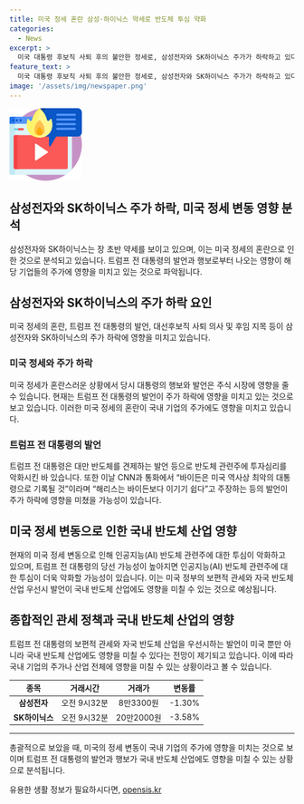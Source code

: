 ```yaml
---
title: 미국 정세 혼란 삼성·하이닉스 약세로 반도체 투심 약화
categories:
  - News
excerpt: >
  미국 대통령 후보직 사퇴 후의 불안한 정세로, 삼성전자와 SK하이닉스 주가가 하락하고 있다. 트럼프 전 대통령의 당선 가능성이 높을 것을 우려하여, 인공지능 반도체 관련주에 대한 투심이 악화되고 있다. 또한, 대만 반도체를 견제하는 발언 등으로 국내 반도체 산업에도 영향을 미치고 있는 상황이다.
feature_text: >
  미국 대통령 후보직 사퇴 후의 불안한 정세로, 삼성전자와 SK하이닉스 주가가 하락하고 있다. 트럼프 전 대통령의 당선 가능성이 높을 것을 우려하여, 인공지능 반도체 관련주에 대한 투심이 악화되고 있다. 또한, 대만 반도체를 견제하는 발언 등으로 국내 반도체 산업에도 영향을 미치고 있는 상황이다.
image: '/assets/img/newspaper.png'
---
```


<p><img src="/assets/img/news.png" alt="rentncar 속보" /></p>

<h2>삼성전자와 SK하이닉스 주가 하락, 미국 정세 변동 영향 분석</h2>

<p data-ke-size="size16">삼성전자와 SK하이닉스는 장 초반 약세를 보이고 있으며, 이는 미국 정세의 혼란으로 인한 것으로 분석되고 있습니다. 트럼프 전 대통령의 발언과 행보로부터 나오는 영향이 해당 기업들의 주가에 영향을 미치고 있는 것으로 파악됩니다.</p>

<h2 data-ke-size="size26">삼성전자와 SK하이닉스의 주가 하락 요인</h2>

<p data-ke-size="size16">미국 정세의 혼란, 트럼프 전 대통령의 발언, 대선후보직 사퇴 의사 및 후임 지목 등이 삼성전자와 SK하이닉스의 주가 하락에 영향을 미치고 있습니다.</p>

<h3>미국 정세와 주가 하락</h3>

<p data-ke-size="size16">미국 정세가 혼란스러운 상황에서 당시 대통령의 행보와 발언은 주식 시장에 영향을 줄 수 있습니다. 현재는 트럼프 전 대통령의 발언이 주가 하락에 영향을 미치고 있는 것으로 보고 있습니다. 이러한 미국 정세의 혼란이 국내 기업의 주가에도 영향을 미치고 있습니다.</p>

<h3>트럼프 전 대통령의 발언</h3>

<p data-ke-size="size16">트럼프 전 대통령은 대만 반도체를 견제하는 발언 등으로 반도체 관련주에 투자심리를 악화시킨 바 있습니다. 또한 이날 CNN과 통화에서 “바이든은 미국 역사상 최악의 대통령으로 기록될 것”이라며 “해리스는 바이든보다 이기기 쉽다”고 주장하는 등의 발언이 주가 하락에 영향을 미쳤을 가능성이 있습니다.</p>

<h2 data-ke-size="size26">미국 정세 변동으로 인한 국내 반도체 산업 영향</h2>

<p data-ke-size="size16">현재의 미국 정세 변동으로 인해 인공지능(AI) 반도체 관련주에 대한 투심이 악화하고 있으며, 트럼프 전 대통령의 당선 가능성이 높아지면 인공지능(AI) 반도체 관련주에 대한 투심이 더욱 악화할 가능성이 있습니다. 이는 미국 정부의 보편적 관세와 자국 반도체 산업 우선시 발언이 국내 반도체 산업에도 영향을 미칠 수 있는 것으로 예상됩니다.</p>

<h2 data-ke-size="size26">종합적인 관세 정책과 국내 반도체 산업의 영향</h2>

<p data-ke-size="size16">트럼프 전 대통령의 보편적 관세와 자국 반도체 산업을 우선시하는 발언이 미국 뿐만 아니라 국내 반도체 산업에도 영향을 미칠 수 있다는 전망이 제기되고 있습니다. 이에 따라 국내 기업의 주가나 산업 전체에 영향을 미칠 수 있는 상황이라고 볼 수 있습니다.</p>

<table>
    <thead>
        <tr>
            <th style="text-align: center;">종목</th>
            <th style="text-align: center;">거래시간</th>
            <th style="text-align: center;">거래가</th>
            <th style="text-align: center;">변동률</th>
        </tr>
    </thead>
    <tbody>
        <tr>
            <td style="text-align: center;"><b>삼성전자</b></td>
            <td style="text-align: center;">오전 9시32분</td>
            <td style="text-align: center;">8만3300원</td>
            <td style="text-align: center;">-1.30%</td>
        </tr>
        <tr>
            <td style="text-align: center;"><b>SK하이닉스</b></td>
            <td style="text-align: center;">오전 9시32분</td>
            <td style="text-align: center;">20만2000원</td>
            <td style="text-align: center;">-3.58%</td>
        </tr>
    </tbody>
</table>

<hr>

<p data-ke-size="size16">총괄적으로 보았을 때, 미국의 정세 변동이 국내 기업의 주가에 영향을 미치는 것으로 보이며 트럼프 전 대통령의 발언과 행보가 국내 반도체 산업에도 영향을 미칠 수 있는 상황으로 분석됩니다.</p>
유용한 생활 정보가 필요하시다면, <a href="https://opensis.kr" rel="dofollow">opensis.kr</a>


